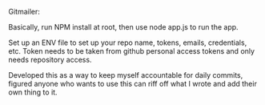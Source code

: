 Gitmailer:

Basically, run NPM install at root, then use node app.js to run the app. 

Set up an ENV file to set up your repo name, tokens, emails, credentials, etc. Token needs to be taken from github personal access tokens and only needs repository access.

Developed this as a way to keep myself accountable for daily commits, figured anyone who wants to use this can riff off what I wrote and add their own thing to it. 
